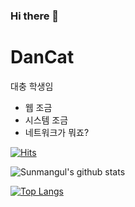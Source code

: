 ### Hi there 👋
# DanCat

대충 학생임

  - 웹 조금
  - 시스템 조금
  - 네트워크가 뭐죠?
  
[![Hits](https://hits.seeyoufarm.com/api/count/incr/badge.svg?url=https%3A%2F%2Fgithub.com%2Fsunmangul&count_bg=%23FABAFF&title_bg=%23FABAFF&icon=jetbrains.svg&icon_color=%23000000&title=DanCat&edge_flat=true)](https://hits.seeyoufarm.com)

![Sunmangul's github stats](https://github-readme-stats.vercel.app/api?username=Sunmangul&show_icons=true)

[![Top Langs](https://github-readme-state.vercel.app/api/top-langs/?username=Sunmangul&layout=compact)](https://github.com/anuraghazra/github-readme-state)
<!--
**sunmangul/sunmangul** is a ✨ _special_ ✨ repository because its `README.md` (this file) appears on your GitHub profile.

Here are some ideas to get you started:

- 🔭 I’m currently working on ...
- 🌱 I’m currently learning ...
- 👯 I’m looking to collaborate on ...
- 🤔 I’m looking for help with ...
- 💬 Ask me about ...
- 📫 How to reach me: ...
- 😄 Pronouns: ...
- ⚡ Fun fact: ...
-->
